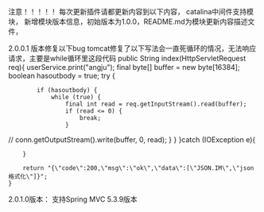 注意！！！！！
每次更新插件请都更新内容到以下内容，
catalina中间件支持模块，
新增模块版本信息，初始版本为1.0.0，README.md为模块更新内容描述文件，

2.0.0.1 版本修复以下bug
tomcat修复了以下写法会一直死循环的情况，无法响应请求，主要是while循环里这段代码
public String index(HttpServletRequest req){
userService.print("angju");
final byte[] buffer = new byte[16384];
boolean hasoutbody = true;
try {

            if (hasoutbody) {
                while (true) {
                    final int read = req.getInputStream().read(buffer);
                    if (read <= 0) {
                        break;
                    }
//                    conn.getOutputStream().write(buffer, 0, read);
}
}
}catch (IOException e){

        }

        return "{\"code\":200,\"msg\":\"ok\",\"data\":[\"JSON.IM\",\"json格式化\"]}";
    }

2.0.1.0版本：
支持Spring MVC 5.3.9版本